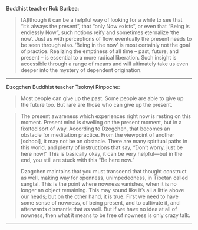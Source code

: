 Buddhist teacher Rob Burbea:

> [A]lthough it can be a helpful way of looking for a while to see that “it’s always the present”, that “only Now exists”, or even that “Being is endlessly Now”, such notions reify and sometimes eternalize ‘the now’. Just as with perceptions of flow, eventually the present needs to be seen through also. ‘Being in the now’ is most certainly not the goal of practice. Realizing the emptiness of all time – past, future, and present – is essential to a more radical liberation. Such insight is accessible through a range of means and will ultimately take us even deeper into the mystery of dependent origination.

---

Dzogchen Buddhist teacher Tsoknyi Rinpoche:

> Most people can give up the past. Some people are able to give up the future too. But rare are those who can give up the present.


> The present awareness which experiences right now is resting on this moment. Present mind is dwelling on the present moment, but in a fixated sort of way. According to Dzogchen, that becomes an obstacle for meditation practice. From the viewpoint of another [school], it may not be an obstacle. There are many spiritual paths in this world, and plenty of instructions that say, “Don’t worry, just be here now!” This is basically okay, it can be very helpful—but in the end, you still are stuck with this “Be here now.”
>
> Dzogchen maintains that you must transcend that thought construct as well, making way for openness, unimpededness, in Tibetan called sangtal. This is the point where nowness vanishes, when it is no longer an object remaining. This may sound like it’s all a little above our heads; but on the other hand, it is true. First we need to have some sense of nowness, of being present, and to cultivate it, and afterwards dismantle that as well. But if we have no idea at all of nowness, then what it means to be free of nowness is only crazy talk. 

---

